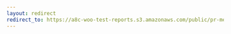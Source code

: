 ```yaml
---
layout: redirect
redirect_to: https://a8c-woo-test-reports.s3.amazonaws.com/public/pr-merge/38749/api/index.html
---
```

